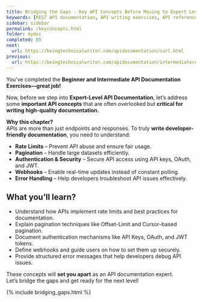 ```yaml
---
title: Bridging the Gaps - Key API Concepts Before Moving to Expert Level
keywords: [REST API documentation, API writing exercises, API reference, API documentation practice, API documentation test, API writing test, Technical Writing API exercises, API documentation challenges, API documentation best practices, hands-on API documentation, advanced API writing, API error handling, API authentication, API rate limits, API pagination, API security, API webhooks, API debugging]
sidebar: sidebar
permalink: /keyconcepts.html
folder: mydoc
completed: 85
next:
  url: https://beingtechnicalwriter.com/apidocumentation/curl.html
previous:
  url: https://beingtechnicalwriter.com/apidocumentation/intermediaterestapiexercises.html
---
```


You’ve completed the **Beginner and Intermediate API Documentation Exercises—great job!**

Now, before we step into **Expert-Level API Documentation**, let’s address some **important API concepts** that are often overlooked but **critical for writing high-quality documentation.**  

**Why this chapter?**  
APIs are more than just endpoints and responses. To truly **write developer-friendly documentation**, you need to understand:  
- **Rate Limits** – Prevent API abuse and ensure fair usage.  
- **Pagination** – Handle large datasets efficiently.  
- **Authentication & Security** – Secure API access using API keys, OAuth, and JWT.  
- **Webhooks** – Enable real-time updates instead of constant polling.  
- **Error Handling** – Help developers troubleshoot API issues effectively.  

## What you’ll learn?  
- Understand how APIs implement rate limits and best practices for documentation.  
- Explain pagination techniques like Offset-Limit and Cursor-based pagination.  
- Document authentication mechanisms like API Keys, OAuth, and JWT tokens.  
- Define webhooks and guide users on how to set them up securely.  
- Provide structured error messages that help developers debug API issues.  

These concepts will **set you apart** as an API documentation expert.  
Let’s bridge the gaps and get ready for the next level!  

{% include bridging_gaps.html %}
